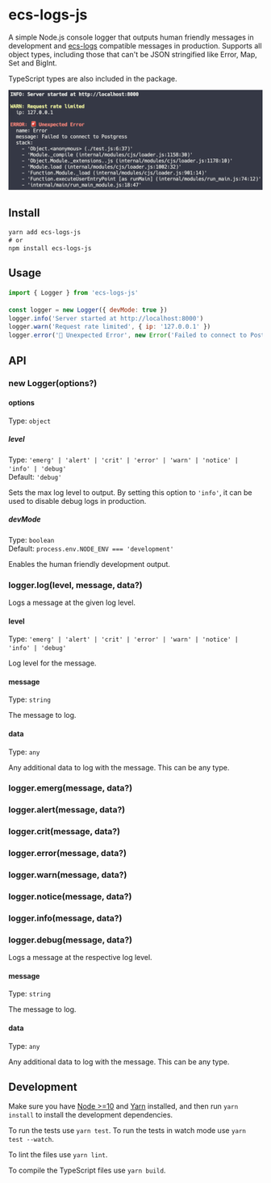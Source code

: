 # ecs-logs-js

A simple Node.js console logger that outputs human friendly messages in development and [ecs-logs](https://github.com/segmentio/ecs-logs) compatible messages in production. Supports all object types, including those that can't be JSON stringified like Error, Map, Set and BigInt.

TypeScript types are also included in the package.

<img src="./example.png" alt="Development log output example" width="713" />

## Install

```shell
yarn add ecs-logs-js
# or
npm install ecs-logs-js
```

## Usage

```js
import { Logger } from 'ecs-logs-js'

const logger = new Logger({ devMode: true })
logger.info('Server started at http://localhost:8000')
logger.warn('Request rate limited', { ip: '127.0.0.1' })
logger.error('🚨 Unexpected Error', new Error('Failed to connect to Postgress'))
```

## API

### new Logger(options?)

#### options

Type: `object`

##### level

Type: `'emerg' | 'alert' | 'crit' | 'error' | 'warn' | 'notice' | 'info' | 'debug'`<br />
Default: `'debug'`

Sets the max log level to output. By setting this option to `'info'`, it can be used to disable debug logs in production.

##### devMode

Type: `boolean`<br />
Default: `process.env.NODE_ENV === 'development'`

Enables the human friendly development output.

### logger.log(level, message, data?)

Logs a message at the given log level.

#### level

Type: `'emerg' | 'alert' | 'crit' | 'error' | 'warn' | 'notice' | 'info' | 'debug'`

Log level for the message.

#### message

Type: `string`

The message to log.

#### data

Type: `any`

Any additional data to log with the message. This can be any type.

### logger.emerg(message, data?)

### logger.alert(message, data?)

### logger.crit(message, data?)

### logger.error(message, data?)

### logger.warn(message, data?)

### logger.notice(message, data?)

### logger.info(message, data?)

### logger.debug(message, data?)

Logs a message at the respective log level.

#### message

Type: `string`

The message to log.

#### data

Type: `any`

Any additional data to log with the message. This can be any type.

## Development

Make sure you have [Node >=10](https://nodejs.org) and [Yarn](https://classic.yarnpkg.com/en/docs/install) installed, and then run `yarn install` to install the development dependencies.

To run the tests use `yarn test`. To run the tests in watch mode use `yarn test --watch`.

To lint the files use `yarn lint`.

To compile the TypeScript files use `yarn build`.
